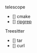 telescope
- [] cmake
- [] [ripgrep](https://github.com/BurntSushi/ripgrep)

Treesitter
- [] tar
- [] curl
